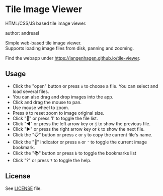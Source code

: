 # Tile Image Viewer
HTML/CSS/JS based tile image viewer.

author: andreasl

Simple web-based tile image viewer.  
Supports loading image files from disk, panning and zooming.

Find the webapp under https://langenhagen.github.io/tile-viewer.


## Usage
- Click the "open" button or press `o` to choose a file. You can select and load several files.
- You can also drag and drop images into the app.
- Click and drag the mouse to pan.
- Use mouse wheel to zoom.
- Press `0` to reset zoom to image original size.
- Click "📄" or press 'l' to toggle the file list.
- Click "◄" or press the left arrow key or `j` to show the previous file.
- Click "►" or press the right arrow key or `k` to show the next file.
- Click the "📋" button or press `c` or `y` to copy the current file's name.
- Click the "🔖" indicator or press `m` or `'` to toggle the current image bookmark.
- Click the "📚" button or press `b` to toggle the bookmarks list
- Click "?" or press `?` to toggle the help.

## License
See [LICENSE](LICENSE) file.
